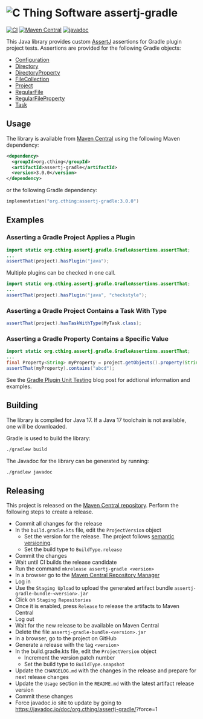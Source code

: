 # ![C Thing Software](https://www.cthing.com/branding/CThingSoftware-57x60.png "C Thing Software") assertj-gradle

[![CI](https://github.com/cthing/assertj-gradle/actions/workflows/ci.yml/badge.svg)](https://github.com/cthing/assertj-gradle/actions/workflows/ci.yml)
[![Maven Central](https://maven-badges.herokuapp.com/maven-central/org.cthing/assertj-gradle/badge.svg)](https://maven-badges.herokuapp.com/maven-central/org.cthing/assertj-gradle)
[![javadoc](https://javadoc.io/badge2/org.cthing/assertj-gradle/javadoc.svg)](https://javadoc.io/doc/org.cthing/assertj-gradle)

This Java library provides custom [AssertJ](https://assertj.github.io/doc/) assertions for Gradle plugin project tests. Assertions
are provided for the following Gradle objects:

- [Configuration](https://docs.gradle.org/current/javadoc/org/gradle/api/artifacts/Configuration.html)
- [Directory](https://docs.gradle.org/current/javadoc/org/gradle/api/file/Directory.html)
- [DirectoryProperty](https://docs.gradle.org/current/javadoc/org/gradle/api/file/DirectoryProperty.html)
- [FileCollection](https://docs.gradle.org/current/javadoc/org/gradle/api/file/FileCollection.html)
- [Project](https://docs.gradle.org/current/javadoc/org/gradle/api/Project.html)
- [RegularFile](https://docs.gradle.org/current/javadoc/org/gradle/api/file/RegularFile.html)
- [RegularFileProperty](https://docs.gradle.org/current/javadoc/org/gradle/api/file/RegularFileProperty.html)
- [Task](https://docs.gradle.org/current/javadoc/org/gradle/api/Task.html)

## Usage
The library is available from [Maven Central](https://repo.maven.apache.org/maven2/org/cthing/assertj-gradle/) using the following Maven dependency:
```xml
<dependency>
  <groupId>org.cthing</groupId>
  <artifactId>assertj-gradle</artifactId>
  <version>3.0.0</version>
</dependency>
```
or the following Gradle dependency:
```kotlin
implementation("org.cthing:assertj-gradle:3.0.0")
```

## Examples

### Asserting a Gradle Project Applies a Plugin
```java
import static org.cthing.assertj.gradle.GradleAssertions.assertThat;
...
assertThat(project).hasPlugin("java");
```
Multiple plugins can be checked in one call.
```java
import static org.cthing.assertj.gradle.GradleAssertions.assertThat;
...
assertThat(project).hasPlugin("java", "checkstyle");
```

### Asserting a Gradle Project Contains a Task With Type
```java
assertThat(project).hasTaskWithType(MyTask.class);
```

### Asserting a Gradle Property Contains a Specific Value
```java
import static org.cthing.assertj.gradle.GradleAssertions.assertThat;
...
final Property<String> myProperty = project.getObjects().property(String.class).convention("abcd");
assertThat(myProperty).contains("abcd");
```

See the [Gradle Plugin Unit Testing](https://www.cthing.com/#/blog/gradlePluginUnitTesting) blog post
for addtional information and examples. 

## Building
The library is compiled for Java 17. If a Java 17 toolchain is not available, one will be downloaded.

Gradle is used to build the library:
```bash
./gradlew build
```
The Javadoc for the library can be generated by running:
```bash
./gradlew javadoc
```

## Releasing
This project is released on the [Maven Central repository](https://central.sonatype.com/artifact/org.cthing/assertj-gradle).
Perform the following steps to create a release.

- Commit all changes for the release
- In the `build.gradle.kts` file, edit the `ProjectVersion` object
    - Set the version for the release. The project follows [semantic versioning](https://semver.org/).
    - Set the build type to `BuildType.release`
- Commit the changes
- Wait until CI builds the release candidate
- Run the command `mkrelease assertj-gradle <version>`
- In a browser go to the [Maven Central Repository Manager](https://s01.oss.sonatype.org/)
- Log in
- Use the `Staging Upload` to upload the generated artifact bundle `assertj-gradle-bundle-<version>.jar`
- Click on `Staging Repositories`
- Once it is enabled, press `Release` to release the artifacts to Maven Central
- Log out
- Wait for the new release to be available on Maven Central
- Delete the file `assertj-gradle-bundle-<version>.jar`
- In a browser, go to the project on GitHub
- Generate a release with the tag `<version>`
- In the build.gradle.kts file, edit the `ProjectVersion` object
    - Increment the version patch number
    - Set the build type to `BuildType.snapshot`
- Update the `CHANGELOG.md` with the changes in the release and prepare for next release changes
- Update the `Usage` section in the `README.md` with the latest artifact release version
- Commit these changes
- Force javadoc.io site to update by going to https://javadoc.io/doc/org.cthing/assertj-gradle/<version>?force=1
